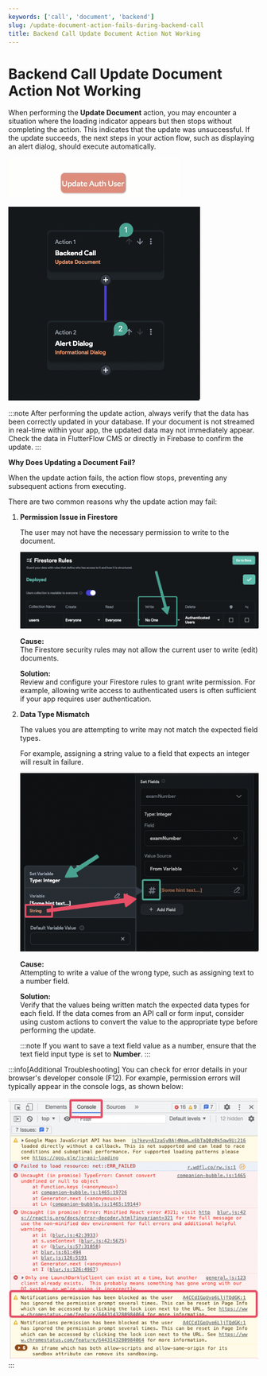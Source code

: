 ```yaml
---
keywords: ['call', 'document', 'backend']
slug: /update-document-action-fails-during-backend-call
title: Backend Call Update Document Action Not Working
---
```

# Backend Call Update Document Action Not Working

When performing the **Update Document** action, you may encounter a situation where the loading indicator appears but then stops without completing the action. This indicates that the update was unsuccessful. If the update succeeds, the next steps in your action flow, such as displaying an alert dialog, should execute automatically.

![](../assets/20250430121241690449.gif)

![](../assets/20250430121241899370.png)

:::note
After performing the update action, always verify that the data has been correctly updated in your database. If your document is not streamed in real-time within your app, the updated data may not immediately appear. Check the data in FlutterFlow CMS or directly in Firebase to confirm the update.
:::

**Why Does Updating a Document Fail?**

When the update action fails, the action flow stops, preventing any subsequent actions from executing.

There are two common reasons why the update action may fail:

1. **Permission Issue in Firestore**

    The user may not have the necessary permission to write to the document.

    ![](../assets/20250430121242149430.png)

    **Cause:**  
    The Firestore security rules may not allow the current user to write (edit) documents. 

    **Solution:**  
    Review and configure your Firestore rules to grant write permission. For example, allowing write access to authenticated users is often sufficient if your app requires user authentication.

2. **Data Type Mismatch**

    The values you are attempting to write may not match the expected field types.

    For example, assigning a string value to a field that expects an integer will result in failure.

    ![](../assets/20250430121242530889.png)

    **Cause:**  
    Attempting to write a value of the wrong type, such as assigning text to a number field.

    **Solution:**  
    Verify that the values being written match the expected data types for each field. If the data comes from an API call or form input, consider using custom actions to convert the value to the appropriate type before performing the update.

    :::note 
    If you want to save a text field value as a number, ensure that the text field input type is set to **Number**.
    :::

:::info[Additional Troubleshooting]
You can check for error details in your browser's developer console (F12). For example, permission errors will typically appear in the console logs, as shown below:

![](../assets/20250430121242814005.png)
:::